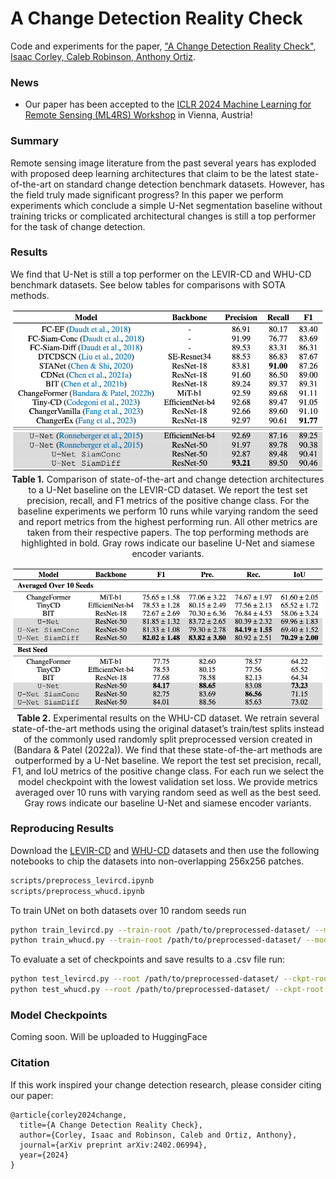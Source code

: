 # A Change Detection Reality Check

Code and experiments for the paper, ["A Change Detection Reality Check", Isaac Corley, Caleb Robinson, Anthony Ortiz](https://arxiv.org/abs/2402.06994).

### News

- Our paper has been accepted to the [ICLR 2024 Machine Learning for Remote Sensing (ML4RS) Workshop](https://ml-for-rs.github.io/iclr2024/) in Vienna, Austria!

### Summary

Remote sensing image literature from the past several years has exploded with proposed deep learning architectures that claim to be the latest state-of-the-art on standard change detection benchmark datasets. However, has the field truly made significant progress? In this paper we perform experiments which conclude a simple U-Net segmentation baseline without training tricks or complicated architectural changes is still a top performer for the task of change detection.

### Results

We find that U-Net is still a top performer on the LEVIR-CD and WHU-CD benchmark datasets. See below tables for comparisons with SOTA methods.

<p align="center">
    <img src="./assets/levircd-results.png" width="500"/><br/>
    <b>Table 1.</b> Comparison of state-of-the-art and change detection architectures to a U-Net baseline on the LEVIR-CD dataset. We report the test set precision, recall, and F1 metrics of the positive change class. For the baseline experiments we perform 10 runs while varying random the seed and report metrics from the highest performing run. All other metrics are taken from their respective papers. The top performing methods are highlighted in bold. Gray rows indicate our baseline U-Net and siamese encoder variants.
</p>

<p align="center">
    <img src="./assets/whucd-results.png" width="500"/><br/>
    <b>Table 2.</b> Experimental results on the WHU-CD dataset. We retrain several state-of-the-art methods using the original dataset’s train/test splits instead of the commonly used randomly split preprocessed version created in (Bandara & Patel (2022a)). We find that these state-of-the-art methods are outperformed by a U-Net baseline. We report the test set precision, recall, F1, and IoU metrics of the positive change class. For each run we select the model checkpoint with the lowest validation set loss. We provide metrics averaged over 10 runs with varying random seed as well as the best seed. Gray rows indicate our baseline U-Net and siamese encoder variants.
</p>

### Reproducing Results

Download the [LEVIR-CD](https://chenhao.in/LEVIR/) and [WHU-CD](http://gpcv.whu.edu.cn/data/building_dataset.html) datasets and then use the following notebooks to chip the datasets into non-overlapping 256x256 patches.

```bash
scripts/preprocess_levircd.ipynb
scripts/preprocess_whucd.ipynb
```

To train UNet on both datasets over 10 random seeds run

```bash
python train_levircd.py --train-root /path/to/preprocessed-dataset/ --model unet --backbone resnet50 --num_seeds 10
python train_whucd.py --train-root /path/to/preprocessed-dataset/ --model unet --backbone resnet50 --num_seeds 10
```

To evaluate a set of checkpoints and save results to a .csv file run:

```bash
python test_levircd.py --root /path/to/preprocessed-dataset/ --ckpt-root lightning_logs/ --output-filename metrics.csv
python test_whucd.py --root /path/to/preprocessed-dataset/ --ckpt-root lightning_logs/ --output-filename metrics.csv
```

### Model Checkpoints

Coming soon. Will be uploaded to HuggingFace

### Citation

If this work inspired your change detection research, please consider citing our paper:

```
@article{corley2024change,
  title={A Change Detection Reality Check},
  author={Corley, Isaac and Robinson, Caleb and Ortiz, Anthony},
  journal={arXiv preprint arXiv:2402.06994},
  year={2024}
}
```
